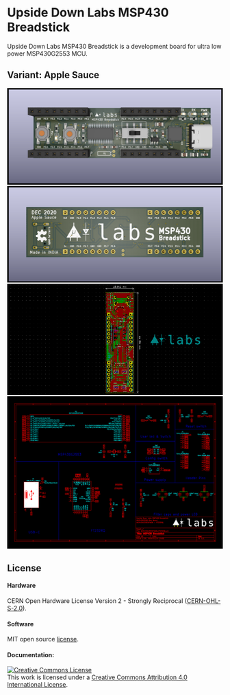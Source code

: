 # Upside Down Labs MSP430 Breadstick

Upside Down Labs MSP430 Breadstick is a development board for ultra low power MSP430G2553 MCU. 

## Variant: Apple Sauce  
![Upside Down Labs MSP430 Breadstick front](MSP430G2553IPW28_FT232RQ/images/MSP430G2553IPW28_FT232RQ_front.png)
![Upside Down Labs MSP430 Breadstick back](MSP430G2553IPW28_FT232RQ/images/MSP430G2553IPW28_FT232RQ_back.png)
![Upside Down Labs MSP430 Breadstick dimensions](MSP430G2553IPW28_FT232RQ/images/MSP430G2553IPW28_FT232RQ_dimensions.png)
![Upside Down Labs MSP430 Breadstick schematic](MSP430G2553IPW28_FT232RQ/images/schematic.png)

## License

#### Hardware
CERN Open Hardware License Version 2 - Strongly Reciprocal ([CERN-OHL-S-2.0](https://spdx.org/licenses/CERN-OHL-S-2.0.html)).

#### Software
MIT open source [license](http://opensource.org/licenses/MIT).

#### Documentation:
<a rel="license" href="http://creativecommons.org/licenses/by/4.0/"><img alt="Creative Commons License" style="border-width:0" src="https://i.creativecommons.org/l/by/4.0/88x31.png" /></a><br />This work is licensed under a <a rel="license" href="http://creativecommons.org/licenses/by/4.0/">Creative Commons Attribution 4.0 International License</a>.

